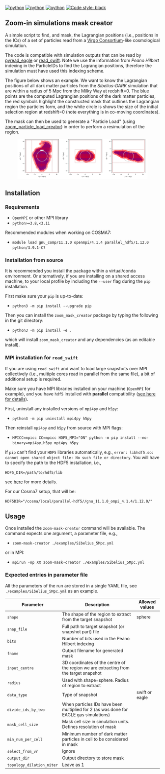 [![python](https://img.shields.io/badge/Python-3.8-3776AB.svg?style=flat&logo=python&logoColor=white)](https://www.python.org)
[![python](https://img.shields.io/badge/Python-3.9-3776AB.svg?style=flat&logo=python&logoColor=white)](https://www.python.org)
[![python](https://img.shields.io/badge/Python-3.10-3776AB.svg?style=flat&logo=python&logoColor=white)](https://www.python.org)
[![Code style: black](https://img.shields.io/badge/code%20style-black-000000.svg)](https://github.com/psf/black)

## Zoom-in simulations mask creator

A simple script to find, and mask, the Lagrangian positions (i.e., positions in the
ICs) of a set of particles read from a [Virgo
Consortium](https://virgo.dur.ac.uk/)-like cosmological simulation. 

The code is compatible with simulation outputs that can be read by
[pyread_eagle](https://github.com/kyleaoman/pyread_eagle) or
[read_swift](https://github.com/stuartmcalpine/read_swift). Note we use the information from *Peano Hilbert* indexing in the ParticleIDs to find the Lagrangian positions, therefore the simulation must have used this indexing scheme.

The figure below shows an example. We want to know the Lagrangian positions of
all dark matter particles from the
*Sibelius-DARK* simulation that are within a radius of 5 Mpc from the Milky Way at redshift=0. The blue points are the computed
Lagrangian positions of the dark matter particles, the red symbols highlight
the constructed mask that outlines the Lagrangian region the particles form, and the white circle
is shows the size of the initial selection region at redshift=0 (note everything is in co-moving coordinates).

The mask can then be used to generate a "Particle Load" (using
[zoom_particle_load_creator](https://github.com/stuartmcalpine/zoom_particle_load_creator))
in order to perform a resimulation of the region.

<figure>
    <img src="/examples/Sibelius_5Mpc.png"
         alt="Sibelius 5Mpc region">
</figure>

## Installation

### Requirements

* `OpenMPI` or other MPI library
* `python>=3.8,<3.11`

Recommended modules when working on COSMA7:

* `module load gnu_comp/11.1.0 openmpi/4.1.4 parallel_hdf5/1.12.0 python/3.9.1-C7`

### Installation from source

It is recommended you install the package within a virtual/conda environment.
Or alternatively, if you are installing on a shared access machine, to your
local profile by including the `--user` flag during the `pip` installation.

First make sure your `pip` is up-to-date:

* `python3 -m pip install --upgrade pip`

Then you can install the `zoom_mask_creator` package by typing the following in
the git directory: 

* `python3 -m pip install -e .`

which will install `zoom_mask_creator` and any dependencies (as an editable install).

### MPI installation for `read_swift`

If you are using `read_swift` and want to load large snapshots over MPI collectively
(i.e., multiple cores read in parallel from the same file), a bit of additional
setup is required.

Make sure you have MPI libraries installed on your machine (`OpenMPI` for example), and you have `hdf5` installed with **parallel** compatibility ([see here for details](https://docs.h5py.org/en/stable/mpi.html)).

First, uninstall any installed versions of `mpi4py` and `h5py`:

* `python3 -m pip uninstall mpi4py h5py`

Then reinstall `mpi4py` and `h5py` from source with MPI flags:

* `MPICC=mpicc CC=mpicc HDF5_MPI="ON" python -m pip install --no-binary=mpi4py,h5py mpi4py h5py`

If `pip` can't find your `HDF5` libraries automatically, e.g., `error: libhdf5.so: cannot open shared object file: No such file or directory`. You will have to specify the path to the HDF5 installation, i.e.,

`HDF5_DIR=/path/to/hdf5/lib`

see [here](https://docs.h5py.org/en/stable/build.html#building-against-parallel-hdf5) for more details.

For our Cosma7 setup, that will be:

`HDF5DIR="/cosma/local/parallel-hdf5//gnu_11.1.0_ompi_4.1.4/1.12.0/"`

## Usage

Once installed the `zoom-mask-creator` command will be available. The command expects one argument, a parameter file, e.g.,

* `zoom-mask-creator ./examples/Sibelius_5Mpc.yml`

or in MPI:

* `mpirun -np XX zoom-mask-creator ./examples/Sibelius_5Mpc.yml`

### Expected entries in parameter file

All the parameters of the run are stored in a single YAML file, see `./examples/Sibelius_5Mpc.yml` as an example.

| Parameter | Description | Allowed values |
| --- | ----------- | ------------|
| `shape` | The shape of the region to extract from the target snapshot | sphere |
| `snap_file` | Full path to target snapshot (or snapshot part) file | |
| `bits` | Number of bits used in the Peano Hilbert indexing | |
| `fname` | Output filename for generated mask | |
| `input_centre` | 3D coordinates of the centre of the region we are extracting from the target snapshot | |
| `radius` | Used with shape=sphere. Radius of region to extract | |
| `data_type` | Type of snapshot | swift or eagle |
| `divide_ids_by_two` | When particles IDs have been multiplied for 2 (as was done for EAGLE gas simulations) ||
| `mask_cell_size` | Mask cell size in simulation units. Defines resolution of mask ||
| `min_num_per_cell` | Minimum number of dark matter particles in cell to be considered in mask ||
| `select_from_vr` | Ignore ||
| `output_dir` | Output directory to store mask ||
| `topology_dilation_niter` | Leave as 1 ||
